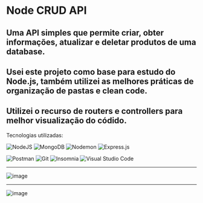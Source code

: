 # Node CRUD API
## Uma API simples que permite criar, obter informações, atualizar e deletar produtos de uma database.
## Usei este projeto como base para estudo do Node.js, também utilizei as melhores práticas de organização de pastas e clean code.
## Utilizei o recurso de routers e controllers para melhor visualização do códido.
Tecnologias utilizadas:

![NodeJS](https://img.shields.io/badge/node.js-6DA55F?style=for-the-badge&logo=node.js&logoColor=white)
![MongoDB](https://img.shields.io/badge/MongoDB-%234ea94b.svg?style=for-the-badge&logo=mongodb&logoColor=white)
![Nodemon](https://img.shields.io/badge/NODEMON-%23323330.svg?style=for-the-badge&logo=nodemon&logoColor=%BBDEAD)
![Express.js](https://img.shields.io/badge/express.js-%23404d59.svg?style=for-the-badge&logo=express&logoColor=%2361DAFB)

![Postman](https://img.shields.io/badge/Postman-FF6C37?style=for-the-badge&logo=postman&logoColor=white)
![Git](https://img.shields.io/badge/git-%23F05033.svg?style=for-the-badge&logo=git&logoColor=white)
![Insomnia](https://img.shields.io/badge/Insomnia-black?style=for-the-badge&logo=insomnia&logoColor=5849BE)
![Visual Studio Code](https://img.shields.io/badge/Visual%20Studio%20Code-0078d7.svg?style=for-the-badge&logo=visual-studio-code&logoColor=white)

<hr>

![image](https://github.com/iBerserker89/crud-node-api/assets/155182522/f7e0f652-4294-40f1-b4d4-aa583425ce66)

<hr>

![image](https://github.com/iBerserker89/crud-node-api/assets/155182522/0b40a853-fb44-4004-8a87-37bd4eaa0268)

